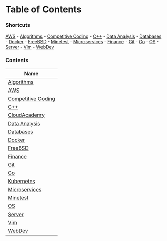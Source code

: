 # Table of Contents

### Shortcuts

[AWS](aws/index.md) - [Algorithms](algo/index.md) - [Competitive Coding](cc/index.md) - [C++](cpp/index.md) - [Data Analysis](dataanalysis/index.md) - [Databases](databases/index.md) - [Docker](docker/index.md) - [FreeBSD](freebsd/index.md) - [Minetest](mt/index.md) - [Microservices](microservices/index.md) - [Finance](fin/index.md) - [Git](git/index.md) - [Go](go/index.md) - [OS](os/index.md) - [Server](server/index.md) - [Vim](vim/index.md) - [WebDev](webdev/index.md)

### Contents

| Name                                    |
| --------------------------------------- |
| [Algorithms](algo/index.md)             |
| [AWS](aws/index.md)                     |
| [Competitive Coding](cc/index.md)       |
| [C++](cpp/index.md)                     |
| [CloudAcademy](cloudacademy/index.md)   |
| [Data Analysis](dataanalysis/index.md)  |
| [Databases](databases/index.md)         |
| [Docker](docker/index.md)               |
| [FreeBSD](freebsd/index.md)             |
| [Finance](fin/index.md)                 |
| [Git](git/index.md)                     |
| [Go](go/index.md)                       |
| [Kubernetes](kubernetes/index.md)       |
| [Microservices](microservices/index.md) |
| [Minetest](mt/index.md)                 |
| [OS](os/index.md)                       |
| [Server](server/index.md)               |
| [Vim](vim/index.md)                     |
| [WebDev](webdev/index.md)               |


